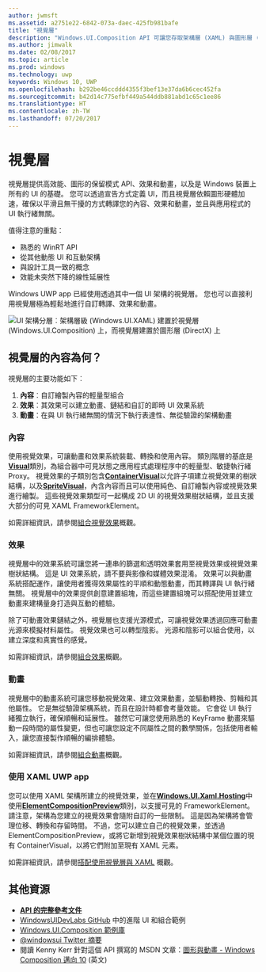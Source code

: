 ```yaml
---
author: jwmsft
ms.assetid: a2751e22-6842-073a-daec-425fb981bafe
title: "視覺層"
description: "Windows.UI.Composition API 可讓您存取架構層 (XAML) 與圖形層 (DirectX) 之間的組合層。"
ms.author: jimwalk
ms.date: 02/08/2017
ms.topic: article
ms.prod: windows
ms.technology: uwp
keywords: Windows 10, UWP
ms.openlocfilehash: b292be46ccddd4355f3bef13e37da6b6cec452fa
ms.sourcegitcommit: b42d14c775efbf449a544ddb881abd1c65c1ee86
ms.translationtype: HT
ms.contentlocale: zh-TW
ms.lasthandoff: 07/20/2017
---
```

# <a name="visual-layer"></a>視覺層

視覺層提供高效能、圖形的保留模式 API、效果和動畫，以及是 Windows 裝置上所有的 UI 的基礎。 您可以透過宣告方式定義 UI，而且視覺層依賴圖形硬體加速，確保以平滑且無干擾的方式轉譯您的內容、效果和動畫，並且與應用程式的 UI 執行緒無關。

值得注意的重點︰

* 熟悉的 WinRT API
* 從其他動態 UI 和互動架構
* 與設計工具一致的概念
* 效能未突然下降的線性延展性

Windows UWP app 已經使用透過其中一個 UI 架構的視覺層。 您也可以直接利用視覺層極為輕鬆地進行自訂轉譯、效果和動畫。

![UI 架構分層︰架構層級 (Windows.UI.XAML) 建置於視覺層 (Windows.UI.Composition) 上，而視覺層建置於圖形層 (DirectX) 上](images/layers-win-ui-composition.png)

## <a name="whats-in-the-visual-layer"></a>視覺層的內容為何？

視覺層的主要功能如下︰

1. **內容**︰自訂繪製內容的輕量型組合
1. **效果**︰其效果可以建立動畫、鏈結和自訂的即時 UI 效果系統
1. **動畫**：在與 UI 執行緒無關的情況下執行表達性、無從驗證的架構動畫

### <a name="content"></a>內容

使用視覺效果，可讓動畫和效果系統裝載、轉換和使用內容。 類別階層的基底是[**Visual**](https://msdn.microsoft.com/library/windows/apps/Dn706858)類別，為組合器中可見狀態之應用程式處理程序中的輕量型、敏捷執行緒 Proxy。 視覺效果的子類別包含[**ContainerVisual**](https://msdn.microsoft.com/library/windows/apps/Dn706810)以允許子項建立視覺效果的樹狀結構，以及[**SpriteVisual**](https://msdn.microsoft.com/library/windows/apps/Mt589433)，內含內容而且可以使用純色、自訂繪製內容或視覺效果進行繪製。 這些視覺效果類型可一起構成 2D UI 的視覺效果樹狀結構，並且支援大部分的可見 XAML FrameworkElement。

如需詳細資訊，請參閱[組合視覺效果](composition-visual-tree.md)概觀。

### <a name="effects"></a>效果

視覺層中的效果系統可讓您將一連串的篩選和透明效果套用至視覺效果或視覺效果樹狀結構。 這是 UI 效果系統，請不要與影像和媒體效果混淆。 效果可以與動畫系統搭配運作，讓使用者獲得效果屬性的平順和動態動畫，而其轉譯與 UI 執行緒無關。 視覺層中的效果提供創意建置組塊，而這些建置組塊可以搭配使用並建立動畫來建構量身打造與互動的體驗。

除了可動畫效果鏈結之外，視覺層也支援光源模式，可讓視覺效果透過回應可動畫光源來模擬材料屬性。 視覺效果也可以轉型陰影。 光源和陰影可以組合使用，以建立深度和真實性的感覺。

如需詳細資訊，請參閱[組合效果](composition-effects.md)概觀。

### <a name="animations"></a>動畫

視覺層中的動畫系統可讓您移動視覺效果、建立效果動畫，並驅動轉換、剪輯和其他屬性。  它是無從驗證架構系統，而且在設計時都會考量效能。  它會從 UI 執行緒獨立執行，確保順暢和延展性。  雖然它可讓您使用熟悉的 KeyFrame 動畫來驅動一段時間的屬性變更，但也可讓您設定不同屬性之間的數學關係，包括使用者輸入，讓您直接製作順暢的編排體驗。

如需詳細資訊，請參閱[組合動畫](composition-animation.md)概觀。

### <a name="working-with-your-xaml-uwp-app"></a>使用 XAML UWP app

您可以使用 XAML 架構所建立的視覺效果，並在[**Windows.UI.Xaml.Hosting**](https://msdn.microsoft.com/library/windows/apps/Hh701908)中使用[**ElementCompositionPreview**](https://msdn.microsoft.com/library/windows/apps/Mt608976)類別，以支援可見的 FrameworkElement。 請注意，架構為您建立的視覺效果會隨附自訂的一些限制。 這是因為架構將會管理位移、轉換和存留時間。 不過，您可以建立自己的視覺效果，並透過 ElementCompositionPreview，或將它新增到視覺效果樹狀結構中某個位置的現有 ContainerVisual，以將它們附加至現有 XAML 元素。

如需詳細資訊，請參閱[搭配使用視覺層與 XAML](using-the-visual-layer-with-xaml.md) 概觀。

## <a name="additional-resources"></a>其他資源

* [**API 的完整參考文件**](https://msdn.microsoft.com/library/windows/apps/Dn706878)
* [WindowsUIDevLabs GitHub](https://github.com/microsoft/windowsuidevlabs) 中的進階 UI 和組合範例
* [Windows.UI.Composition 範例庫](https://aka.ms/winuiapp)
* [@windowsui Twitter 摘要 ](https://twitter.com/windowsui)
* 閱讀 Kenny Kerr 針對這個 API 撰寫的 MSDN 文章：[圖形與動畫 - Windows Composition 邁向 10](https://msdn.microsoft.com/magazine/mt590968) (英文)
